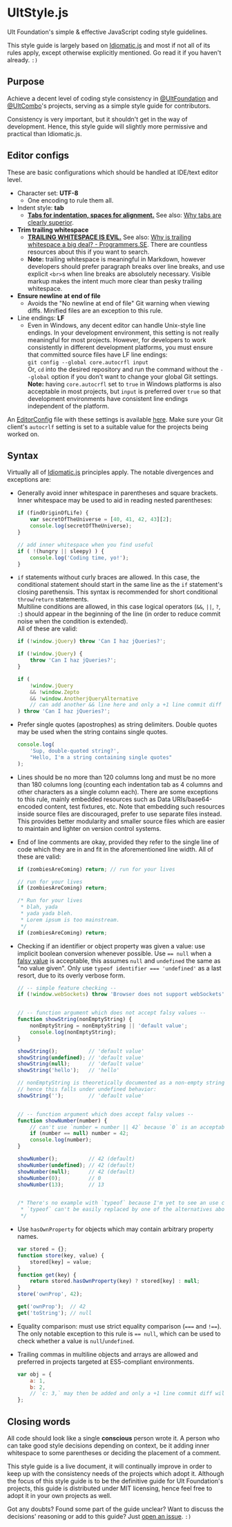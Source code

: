 UltStyle.js
===========

Ult Foundation's simple &amp; effective JavaScript coding style guidelines.

This style guide is largely based on [Idiomatic.js](https://github.com/rwaldron/idiomatic.js/#idiomatic-style-manifesto) and most if not all of its rules apply, except otherwise explicitly mentioned. Go read it if you haven't already. `:)`


## Purpose

Achieve a decent level of coding style consistency in [@UltFoundation](https://github.com/UltFoundation) and [@UltCombo](https://github.com/UltCombo)'s projects, serving as a simple style guide for contributors.

Consistency is very important, but it shouldn't get in the way of development. Hence, this style guide will slightly more permissive and practical than Idiomatic.js.

## Editor configs

These are basic configurations which should be handled at IDE/text editor level.

- Character set: **UTF-8**
	- One encoding to rule them all.
- Indent style: **tab**
	- [**Tabs for indentation, spaces for alignment.**](http://www.emacswiki.org/SmartTabs) See also: [Why tabs are clearly superior](http://lea.verou.me/2012/01/why-tabs-are-clearly-superior/).
- **Trim trailing whitespace**
	- [**TRAILING WHITESPACE IS EVIL.**](http://codeimpossible.com/2012/04/02/Trailing-whitespace-is-evil-Don-t-commit-evil-into-your-repo-/) See also: [Why is trailing whitespace a big deal? - Programmers.SE](http://programmers.stackexchange.com/q/121555/91517). There are countless resources about this if you want to search.
	- **Note:** trailing whitespace is meaningful in Markdown, however developers should prefer paragraph breaks over line breaks, and use explicit `<br>`s when line breaks are absolutely necessary. Visible markup makes the intent much more clear than pesky trailing whitespace.
- **Ensure newline at end of file**
	- Avoids the "No newline at end of file" Git warning when viewing diffs. Minified files are an exception to this rule.
- Line endings: **LF**
	- Even in Windows, any decent editor can handle Unix-style line endings. In your development environment, this setting is not really meaningful for most projects. However, for developers to work consistently in different development platforms, you must ensure that committed source files have LF line endings:<br>
`git config --global core.autocrfl input`<br>
Or, `cd` into the desired repository and run the command without the `--global` option if you don't want to change your global Git settings.<br>
**Note:** having `core.autocrfl` set to `true` in Windows platforms is also acceptable in most projects, but `input` is preferred over `true` so that development environments have consistent line endings independent of the platform.

An [EditorConfig](http://editorconfig.org/) file with these settings is available [here](https://github.com/UltFoundation/UltStyle.js/blob/master/config_files/.editorconfig). Make sure your Git client's `autocrlf` setting is set to a suitable value for the projects being worked on.

## Syntax

Virtually all of [Idiomatic.js](https://github.com/rwaldron/idiomatic.js) principles apply. The notable divergences and exceptions are:

- Generally avoid inner whitespace in parentheses and square brackets. Inner whitespace may be used to aid in reading nested parentheses:

	```js
	if (findOriginOfLife) {
		var secretOfTheUniverse = [40, 41, 42, 43][2];
		console.log(secretOfTheUniverse);
	}

	// add inner whitespace when you find useful
	if ( !(hungry || sleepy) ) {
		console.log('Coding time, yo!');
	}
	```

- `if` statements without curly braces are allowed. In this case, the conditional statement should start in the same line as the `if` statement's closing parethensis. This syntax is recommended for short conditional `throw`/`return` statements.<br>
Multiline conditions are allowed, in this case logical operators (`&&`, `||`, `?`, `:`) should appear in the beginning of the line (in order to reduce commit noise when the condition is extended).<br>
All of these are valid:

	```js
	if (!window.jQuery) throw 'Can I haz jQueries?';

	if (!window.jQuery) {
		throw 'Can I haz jQueries?';
	}

	if (
		!window.jQuery
		&& !window.Zepto
		&& !window.AnotherjQueryAlternative
		// can add another && line here and only a +1 line commit diff will be generated!
	) throw 'Can I haz jQueries?';
	```

- Prefer single quotes (apostrophes) as string delimiters. Double quotes may be used when the string contains single quotes.

	```js
	console.log(
		'Sup, double-quoted string?',
		"Hello, I'm a string containing single quotes"
	);
	```

- Lines should be no more than 120 columns long and must be no more than 180 columns long (counting each indentation tab as 4 columns and other characters as a single column each). There are some exceptions to this rule, mainly embedded resources such as Data URIs/base64-encoded content, test fixtures, etc. Note that embedding such resources inside source files are discouraged, prefer to use separate files instead. This provides better modularity and smaller source files which are easier to maintain and lighter on version control systems.

- End of line comments are okay, provided they refer to the single line of code which they are in and fit in the aforementioned line width. All of these are valid:

	```js
	if (zombiesAreComing) return; // run for your lives

	// run for your lives
	if (zombiesAreComing) return;

	/* Run for your lives
	 * blah, yada
	 * yada yada bleh.
	 * Lorem ipsum is too mainstream.
	 */
	if (zombiesAreComing) return;
	```

- Checking if an identifier or object property was given a value: use implicit boolean conversion whenever possible. Use `== null` when a [falsy value](http://es5.github.io/#x9.2) is acceptable, this assumes `null` and `undefined` the same as "no value given". Only use `typeof identifier === 'undefined'` as a last resort, due to its overly verbose form.

	```js
	// -- simple feature checking --
	if (!window.webSockets) throw 'Browser does not support webSockets';


	// -- function argument which does not accept falsy values --
	function showString(nonEmptyString) {
		nonEmptyString = nonEmptyString || 'default value';
		console.log(nonEmptyString);
	}

	showString();          // 'default value'
	showString(undefined); // 'default value'
	showString(null);      // 'default value'
	showString('hello');   // 'hello'

	// nonEmptyString is theoretically documented as a non-empty string argument,
	// hence this falls under undefined behavior:
	showString('');        // 'default value'


	// -- function argument which does accept falsy values --
	function showNumber(number) {
		// can't use `number = number || 42` because `0` is an acceptable value.
		if (number == null) number = 42;
		console.log(number);
	}

	showNumber();          // 42 (default)
	showNumber(undefined); // 42 (default)
	showNumber(null);      // 42 (default)
	showNumber(0);         // 0
	showNumber(13);        // 13


	/* There's no example with `typeof` because I'm yet to see an use case where
	 * `typeof` can't be easily replaced by one of the alternatives above.
	 */
	```

- Use `hasOwnProperty` for objects which may contain arbitrary property names.

	```js
	var stored = {};
	function store(key, value) {
		stored[key] = value;
	}
	function get(key) {
		return stored.hasOwnProperty(key) ? stored[key] : null;
	}
	store('ownProp', 42);

	get('ownProp');  // 42
	get('toString'); // null
	```

- Equality comparison: must use strict equality comparison (`===` and `!==`). The only notable exception to this rule is `== null`, which can be used to check whether a value is `null`/`undefined`.

- Trailing commas in multiline objects and arrays are allowed and preferred in projects targeted at ES5-compliant environments.

	```js
	var obj = {
		a: 1,
		b: 2,
		// `c: 3,` may then be added and only a +1 line commit diff will be generated
	};
	```

## Closing words

All code should look like a single **conscious** person wrote it. A person who can take good style decisions depending on context, be it adding inner whitespace to some parentheses or deciding the placement of a comment.

This style guide is a live document, it will continually improve in order to keep up with the consistency needs of the projects which adopt it. Although the focus of this style guide is to be the definitive guide for Ult Foundation's projects, this guide is distributed under MIT licensing, hence feel free to adopt it in your own projects as well.

Got any doubts? Found some part of the guide unclear? Want to discuss the decisions' reasoning or add to this guide? Just [open an issue](https://github.com/UltFoundation/UltStyle.js/issues/new). `:)`
